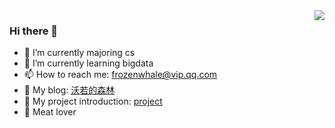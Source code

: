 <img align="right" src="https://github-readme-stats.vercel.app/api?username=ifrozenwhale&show_icons=true&icon_color=CE1D2D&text_color=718096&bg_color=ffffff&hide_title=true" />

### Hi there 👋

- 🔭 I’m currently majoring cs
- 🌱 I’m currently learning bigdata
- 📫 How to reach me: frozenwhale@vip.qq.com
- 📖 My blog: [沃若的森林](https://ifrozenwhale.github.io)
- 📖 My project introduction: [project](https://ifrozenwhale.github.io/project)
- :meat_on_bone: Meat lover
